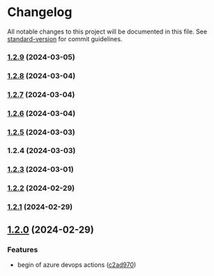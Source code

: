 # Changelog

All notable changes to this project will be documented in this file. See [standard-version](https://github.com/conventional-changelog/standard-version) for commit guidelines.

### [1.2.9](https://github.com/kode3tech/k3t-backstage-plugin-scaffolder-backend-module-plus/compare/v1.2.8...v1.2.9) (2024-03-05)

### [1.2.8](https://github.com/kode3tech/k3t-backstage-plugin-scaffolder-backend-module-plus/compare/v1.2.7...v1.2.8) (2024-03-04)

### [1.2.7](https://github.com/kode3tech/k3t-backstage-plugin-scaffolder-backend-module-plus/compare/v1.2.6...v1.2.7) (2024-03-04)

### [1.2.6](https://github.com/kode3tech/k3t-backstage-plugin-scaffolder-backend-module-plus/compare/v1.2.5...v1.2.6) (2024-03-04)

### [1.2.5](https://github.com/kode3tech/backstage-proto/compare/v1.2.4...v1.2.5) (2024-03-03)

### 1.2.4 (2024-03-03)

### [1.2.3](https://github.com/kode3tech/backstage-proto/compare/v1.3.4...v1.2.3) (2024-03-01)

### [1.2.2](https://github.com/kode3tech/backstage-proto/compare/v0.2.17...v1.2.2) (2024-02-29)

### [1.2.1](https://github.com/kode3tech/backstage-proto/compare/v1.3.0...v1.2.1) (2024-02-29)

## [1.2.0](https://github.com/kode3tech/backstage-proto/compare/v1.1.0...v1.2.0) (2024-02-29)


### Features

* begin of azure devops actions ([c2ad970](https://github.com/kode3tech/backstage-proto/commit/c2ad970aebcde901cd737fe81c536062347a3792))
